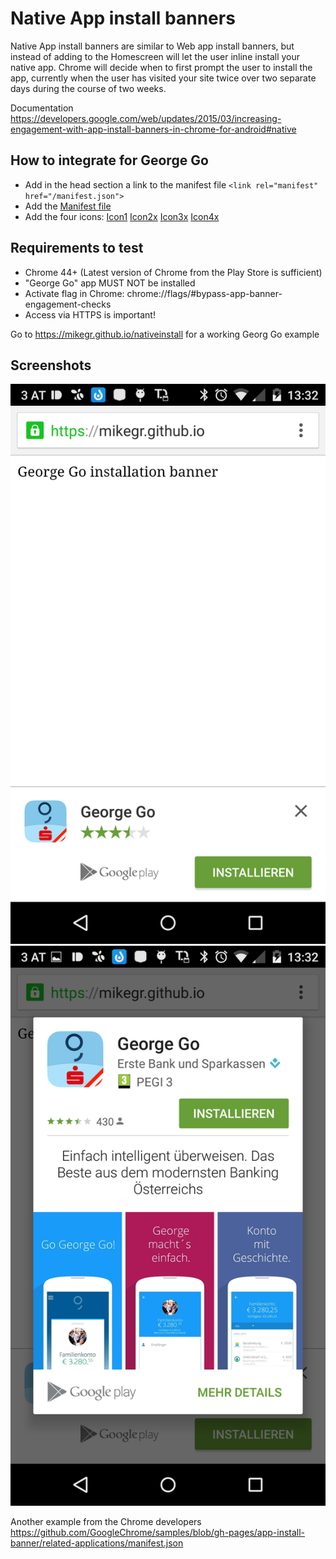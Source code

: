 Native App install banners
==========================

Native App install banners are similar to Web app install banners, 
but instead of adding to the Homescreen will let the user inline install your native app.
Chrome will decide when to first prompt the user to install the app, 
currently when the user has visited your site twice over two separate days during the course of two weeks.

Documentation 
https://developers.google.com/web/updates/2015/03/increasing-engagement-with-app-install-banners-in-chrome-for-android#native

How to integrate for George Go
------------------------------

* Add in the head section a link to the manifest file `<link rel="manifest" href="/manifest.json">`
* Add the [Manifest file](https://github.com/mikegr/nativeinstall/blob/gh-pages/manifest.json)
* Add the four icons: [Icon1](https://github.com/mikegr/nativeinstall/blob/gh-pages/george_launcher.png) [Icon2x](https://github.com/mikegr/nativeinstall/blob/gh-pages/george_launcher-2x.png) [Icon3x](https://github.com/mikegr/nativeinstall/blob/gh-pages/george_launcher-3x.png) [Icon4x](https://github.com/mikegr/nativeinstall/blob/gh-pages/george_launcher-4x.png)


Requirements to test
--------------------

* Chrome 44+ (Latest version of Chrome from the Play Store is sufficient)
* "George Go" app MUST NOT be installed
* Activate flag in Chrome: chrome://flags/#bypass-app-banner-engagement-checks
* Access via HTTPS is important!

Go to 
https://mikegr.github.io/nativeinstall
for a working Georg Go example 

Screenshots
-----------
![Native App Install Banner](screenshots/screen1.png "Banner")
![Native Install Dialog](screenshots/screen2.png "Native Install Dialog")

Another example from the Chrome developers
https://github.com/GoogleChrome/samples/blob/gh-pages/app-install-banner/related-applications/manifest.json
